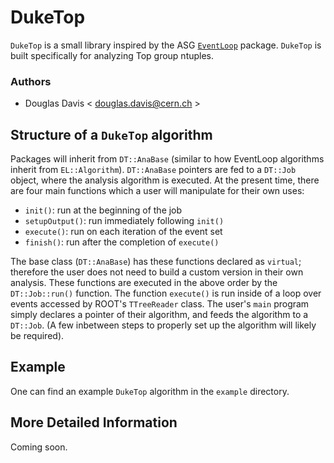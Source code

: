 # DukeTop

`DukeTop` is a small library inspired by the ASG
[`EventLoop`](https://twiki.cern.ch/twiki/bin/viewauth/AtlasProtected/EventLoop)
package. `DukeTop` is built specifically for analyzing Top group
ntuples.

### Authors

* Douglas Davis < [douglas.davis@cern.ch](douglas.davis@cern.ch) >

## Structure of a `DukeTop` algorithm

Packages will inherit from `DT::AnaBase` (similar to how EventLoop
algorithms inherit from `EL::Algorithm`). `DT::AnaBase` pointers are
fed to a `DT::Job` object, where the analysis algorithm is
executed. At the present time, there are four main functions which a
user will manipulate for their own uses:

* `init()`: run at the beginning of the job
* `setupOutput()`: run immediately following `init()`
* `execute()`: run on each iteration of the event set
* `finish()`: run after the completion of `execute()`

The base class (`DT::AnaBase`) has these functions declared as
`virtual`; therefore the user does not need to build a custom version
in their own analysis. These functions are executed in the above order
by the `DT::Job::run()` function. The function `execute()` is run
inside of a loop over events accessed by ROOT's `TTreeReader`
class. The user's `main` program simply declares a pointer of their
algorithm, and feeds the algorithm to a `DT::Job`. (A few inbetween
steps to properly set up the algorithm will likely be required).

## Example

One can find an example `DukeTop` algorithm in the `example`
directory.

## More Detailed Information

Coming soon.